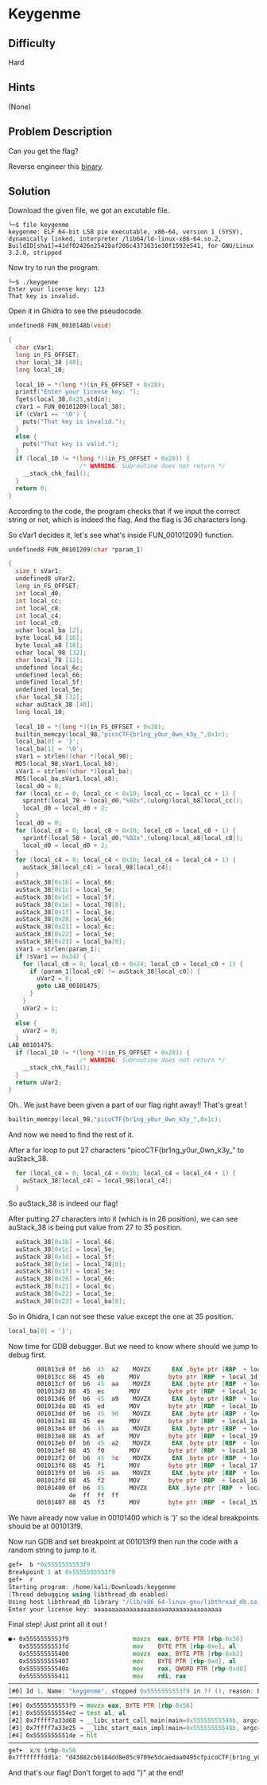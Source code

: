 # Keygenme
## Difficulty
Hard
## Hints
(None)
## Problem Description
Can you get the flag?

Reverse engineer this [binary](https://artifacts.picoctf.net/c/53/keygenme). 
## Solution 
Download the given file, we got an excutable file. 
```
└─$ file keygenme
keygenme: ELF 64-bit LSB pie executable, x86-64, version 1 (SYSV), dynamically linked, interpreter /lib64/ld-linux-x86-64.so.2, BuildID[sha1]=41df02426e2542baf206c4373631e30f1592e541, for GNU/Linux 3.2.0, stripped
```
Now try to run the program. 
```
└─$ ./keygenme
Enter your license key: 123
That key is invalid.
```
Open it in Ghidra to see the pseudocode.
```C
undefined8 FUN_0010148b(void)

{
  char cVar1;
  long in_FS_OFFSET;
  char local_38 [40];
  long local_10;
  
  local_10 = *(long *)(in_FS_OFFSET + 0x28);
  printf("Enter your license key: ");
  fgets(local_38,0x25,stdin);
  cVar1 = FUN_00101209(local_38);
  if (cVar1 == '\0') {
    puts("That key is invalid.");
  }
  else {
    puts("That key is valid.");
  }
  if (local_10 != *(long *)(in_FS_OFFSET + 0x28)) {
                    /* WARNING: Subroutine does not return */
    __stack_chk_fail();
  }
  return 0;
}
```
According to the code, the program checks that if we input the correct string or not, which is indeed the flag. 
And the flag is 36 characters long. 

So cVar1 decides it, let's see what's inside FUN_00101209() function.
```C
undefined8 FUN_00101209(char *param_1)

{
  size_t sVar1;
  undefined8 uVar2;
  long in_FS_OFFSET;
  int local_d0;
  int local_cc;
  int local_c8;
  int local_c4;
  int local_c0;
  uchar local_ba [2];
  byte local_b8 [16];
  byte local_a8 [16];
  uchar local_98 [32];
  char local_78 [12];
  undefined local_6c;
  undefined local_66;
  undefined local_5f;
  undefined local_5e;
  char local_58 [32];
  uchar auStack_38 [40];
  long local_10;
  
  local_10 = *(long *)(in_FS_OFFSET + 0x28);
  builtin_memcpy(local_98,"picoCTF{br1ng_y0ur_0wn_k3y_",0x1c);
  local_ba[0] = '}';
  local_ba[1] = '\0';
  sVar1 = strlen((char *)local_98);
  MD5(local_98,sVar1,local_b8);
  sVar1 = strlen((char *)local_ba);
  MD5(local_ba,sVar1,local_a8);
  local_d0 = 0;
  for (local_cc = 0; local_cc < 0x10; local_cc = local_cc + 1) {
    sprintf(local_78 + local_d0,"%02x",(ulong)local_b8[local_cc]);
    local_d0 = local_d0 + 2;
  }
  local_d0 = 0;
  for (local_c8 = 0; local_c8 < 0x10; local_c8 = local_c8 + 1) {
    sprintf(local_58 + local_d0,"%02x",(ulong)local_a8[local_c8]);
    local_d0 = local_d0 + 2;
  }
  for (local_c4 = 0; local_c4 < 0x1b; local_c4 = local_c4 + 1) {
    auStack_38[local_c4] = local_98[local_c4];
  }
  auStack_38[0x1b] = local_66;
  auStack_38[0x1c] = local_5e;
  auStack_38[0x1d] = local_5f;
  auStack_38[0x1e] = local_78[0];
  auStack_38[0x1f] = local_5e;
  auStack_38[0x20] = local_66;
  auStack_38[0x21] = local_6c;
  auStack_38[0x22] = local_5e;
  auStack_38[0x23] = local_ba[0];
  sVar1 = strlen(param_1);
  if (sVar1 == 0x24) {
    for (local_c0 = 0; local_c0 < 0x24; local_c0 = local_c0 + 1) {
      if (param_1[local_c0] != auStack_38[local_c0]) {
        uVar2 = 0;
        goto LAB_00101475;
      }
    }
    uVar2 = 1;
  }
  else {
    uVar2 = 0;
  }
LAB_00101475:
  if (local_10 != *(long *)(in_FS_OFFSET + 0x28)) {
                    /* WARNING: Subroutine does not return */
    __stack_chk_fail();
  }
  return uVar2;
}
```
Oh.. We just have been given a part of our flag right away!! That's great !
```C
builtin_memcpy(local_98,"picoCTF{br1ng_y0ur_0wn_k3y_",0x1c);
```
And now we need to find the rest of it.

After a for loop to put 27 characters "picoCTF{br1ng_y0ur_0wn_k3y_" to auStack_38.
```C
  for (local_c4 = 0; local_c4 < 0x1b; local_c4 = local_c4 + 1) {
    auStack_38[local_c4] = local_98[local_c4];
  }
```
So auStack_38 is indeed our flag!

After putting 27 characters into it (which is in 26 position), we can see auStack_38 is being put value from 27 to 35 position.
```C
  auStack_38[0x1b] = local_66;
  auStack_38[0x1c] = local_5e;
  auStack_38[0x1d] = local_5f;
  auStack_38[0x1e] = local_78[0];
  auStack_38[0x1f] = local_5e;
  auStack_38[0x20] = local_66;
  auStack_38[0x21] = local_6c;
  auStack_38[0x22] = local_5e;
  auStack_38[0x23] = local_ba[0];
```
So in Ghidra, I can not see these value except the one at 35 position.
```C
local_ba[0] = '}';
```
Now time for GDB debugger.
But we need to know where should we jump to debug first. 
```asm
        001013c8 0f  b6  45  a2    MOVZX      EAX ,byte ptr [RBP  + local_66 ]
        001013cc 88  45  eb       MOV        byte ptr [RBP  + local_1d ],AL
        001013cf 0f  b6  45  aa    MOVZX      EAX ,byte ptr [RBP  + local_5e ]
        001013d3 88  45  ec       MOV        byte ptr [RBP  + local_1c ],AL
        001013d6 0f  b6  45  a9    MOVZX      EAX ,byte ptr [RBP  + local_5f ]
        001013da 88  45  ed       MOV        byte ptr [RBP  + local_1b ],AL
        001013dd 0f  b6  45  90    MOVZX      EAX ,byte ptr [RBP  + local_78 ]
        001013e1 88  45  ee       MOV        byte ptr [RBP  + local_1a ],AL
        001013e4 0f  b6  45  aa    MOVZX      EAX ,byte ptr [RBP  + local_5e ]
        001013e8 88  45  ef       MOV        byte ptr [RBP  + local_19 ],AL
        001013eb 0f  b6  45  a2    MOVZX      EAX ,byte ptr [RBP  + local_66 ]
        001013ef 88  45  f0       MOV        byte ptr [RBP  + local_18 ],AL
        001013f2 0f  b6  45  9c    MOVZX      EAX ,byte ptr [RBP  + local_6c ]
        001013f6 88  45  f1       MOV        byte ptr [RBP  + local_17 ],AL
        001013f9 0f  b6  45  aa    MOVZX      EAX ,byte ptr [RBP  + local_5e ]
        001013fd 88  45  f2       MOV        byte ptr [RBP  + local_16 ],AL
        00101400 0f  b6  85       MOVZX      EAX ,byte ptr [RBP  + local_ba ]
                 4e  ff  ff  ff
        00101407 88  45  f3       MOV        byte ptr [RBP  + local_15 ],AL
```
We have already now value in 00101400 which is '}' so the ideal breakpoints should be at 001013f9. 

Now run GDB and set breakpoint at 001013f9 then run the code with a random string to jump to it. 
```C++
gef➤  b *0x5555555553f9
Breakpoint 1 at 0x5555555553f9
gef➤  r
Starting program: /home/kali/Downloads/keygenme 
[Thread debugging using libthread_db enabled]
Using host libthread_db library "/lib/x86_64-linux-gnu/libthread_db.so.1".
Enter your license key: aaaaaaaaaaaaaaaaaaaaaaaaaaaaaaaaaaaa
```
Final step! Just print all it out !
```asm
●→ 0x5555555553f9                  movzx  eax, BYTE PTR [rbp-0x56]
   0x5555555553fd                  mov    BYTE PTR [rbp-0xe], al
   0x555555555400                  movzx  eax, BYTE PTR [rbp-0xb2]
   0x555555555407                  mov    BYTE PTR [rbp-0xd], al
   0x55555555540a                  mov    rax, QWORD PTR [rbp-0xd8]
   0x555555555411                  mov    rdi, rax
──────────────────────────────────────────────────────────────────────────────────────────────────── threads ────
[#0] Id 1, Name: "keygenme", stopped 0x5555555553f9 in ?? (), reason: BREAKPOINT
────────────────────────────────────────────────────────────────────────────────────────────────────── trace ────
[#0] 0x5555555553f9 → movzx eax, BYTE PTR [rbp-0x56]
[#1] 0x5555555554e2 → test al, al
[#2] 0x7ffff7a33d68 → __libc_start_call_main(main=0x55555555548b, argc=0x1, argv=0x7fffffffded8)
[#3] 0x7ffff7a33e25 → __libc_start_main_impl(main=0x55555555548b, argc=0x1, argv=0x7fffffffded8, init=<optimized out>, fini=<optimized out>, rtld_fini=<optimized out>, stack_end=0x7fffffffdec8)
[#4] 0x55555555514e → hlt 
─────────────────────────────────────────────────────────────────────────────────────────────────────────────────
gef➤  x/s $rbp-0x56
0x7fffffffdd1a: "d43882cbb184dd8e05c9709e5dcaedaa0495cfpicoCTF{br1ng_y0ur_0wn_k3y_..redacted..0\377\377\377\177"
```
And that's our flag! Don't forget to add "}" at the end! 

